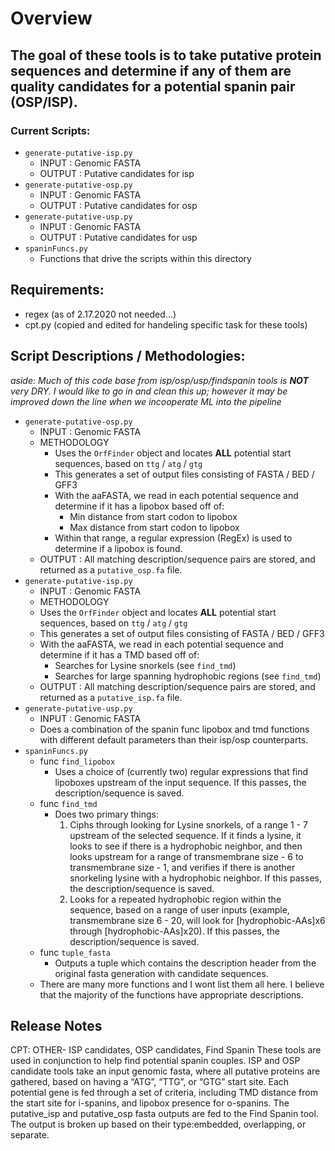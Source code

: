 # Overview

## The goal of these tools is to take putative protein sequences and determine if any of them are quality candidates for a potential spanin pair (OSP/ISP). 
### Current Scripts:
* `generate-putative-isp.py`
    * INPUT : Genomic FASTA 
    * OUTPUT : Putative candidates for isp
* `generate-putative-osp.py`
    * INPUT : Genomic FASTA
    * OUTPUT : Putative candidates for osp
* `generate-putative-usp.py`
    * INPUT : Genomic FASTA
    * OUTPUT : Putative candidates for usp
* `spaninFuncs.py`
    * Functions that drive the scripts within this directory

## Requirements:
* regex (as of 2.17.2020 not needed...)
* cpt.py (copied and edited for handeling specific task for these tools)

## Script Descriptions / Methodologies:
_aside: Much of this code base from isp/osp/usp/findspanin tools is **NOT** very DRY. I would like to go in and clean this up; however it may be improved down the line when we incooperate ML into the pipeline_
* `generate-putative-osp.py`
    * INPUT : Genomic FASTA
    * METHODOLOGY 
        * Uses the `OrfFinder` object and locates __ALL__ potential start sequences, based on `ttg` / `atg` / `gtg`
        * This generates a set of output files consisting of FASTA / BED / GFF3 
        * With the aaFASTA, we read in each potential sequence and determine if it has a lipobox based off of: 
            * Min distance from start codon to lipobox
            * Max distance from start codon to lipobox
        * Within that range, a regular expression (RegEx) is used to determine if a lipobox is found.
    * OUTPUT : All matching description/sequence pairs are stored, and returned as a `putative_osp.fa` file.
* `generate-putative-isp.py`
    * INPUT : Genomic FASTA
    * METHODOLOGY
    * Uses the `OrfFinder` object and locates __ALL__ potential start sequences, based on `ttg` / `atg` / `gtg`
    * This generates a set of output files consisting of FASTA / BED / GFF3 
    * With the aaFASTA, we read in each potential sequence and determine if it has a TMD based off of:
        * Searches for Lysine snorkels (see `find_tmd`)
        * Searches for large spanning hydrophobic regions (see `find_tmd`)
    * OUTPUT : All matching description/sequence pairs are stored, and returned as a `putative_isp.fa` file.
* `generate-putative-usp.py`
    * INPUT : Genomic FASTA
    * Does a combination of the spanin func lipobox and tmd functions with different default parameters than their isp/osp counterparts.
* `spaninFuncs.py`
    * func `find_lipobox`
        * Uses a choice of (currently two) regular expressions that find lipoboxes upstream of the input sequence. If this passes, the description/sequence is saved.
    * func `find_tmd`
        * Does two primary things:
            1. Ciphs through looking for Lysine snorkels, of a range 1 - 7 upstream of the selected sequence. If it finds a lysine, it looks to see if there is a hydrophobic neighbor, and then looks upstream for a range of transmembrane size - 6 to transmembrane size - 1, and verifies if there is another snorkeling lysine with a hydrophobic neighbor. If this passes, the description/sequence is saved.
            2. Looks for a repeated hydrophobic region within the sequence, based on a range of user inputs (example, transmembrane size 6 - 20, will look for [hydrophobic-AAs]x6 through [hydrophobic-AAs]x20). If this passes, the description/sequence is saved.
    * func `tuple_fasta`
        * Outputs a tuple which contains the description header from the original fasta generation with candidate sequences.
    * There are many more functions and I wont list them all here. I believe that the majority of the functions have appropriate descriptions.

## Release Notes
CPT: OTHER- ISP candidates, OSP candidates, Find Spanin
These tools are used in conjunction to help find potential spanin couples. ISP and OSP candidate tools take an input genomic fasta, where all putative proteins are gathered, based on having a “ATG”, “TTG”, or “GTG” start site. Each potential gene is fed through a set of criteria, including TMD distance from the start site for i-spanins, and lipobox presence for o-spanins. The putative_isp and putative_osp fasta outputs are fed to the Find Spanin tool. The output is broken up based on their type:embedded, overlapping, or separate.